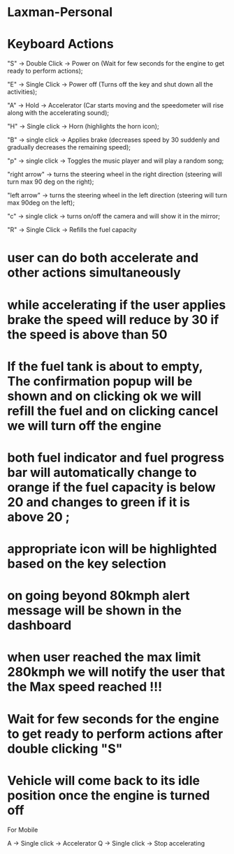 # Laxman-Personal

# Keyboard Actions

"S" -> Double Click -> Power on (Wait for few seconds for the engine to get ready to perform actions);

"E" -> Single Click -> Power off (Turns off the key and shut down all the activities);

"A" -> Hold ->  Accelerator (Car starts moving and the speedometer will rise along with the accelerating sound);

"H" -> Single click -> Horn (highlights the horn icon);

"B" -> single click -> Applies brake (decreases speed by 30 suddenly and gradually decreases the remaining speed);

"p" -> single click -> Toggles the music player and will play a random song;

"right arrow" -> turns the steering wheel in the right direction (steering will turn max 90 deg on the right);

"left arrow" -> turns the steering wheel in the left direction (steering will turn max 90deg on the left);

"c" -> single click -> turns on/off the camera and will show it in the mirror;

"R" -> Single Click -> Refills the fuel capacity 

# user can do both accelerate and other actions simultaneously
# while accelerating if the user applies brake the speed will reduce by 30 if the speed is above than 50
# If the fuel tank is about to empty, The confirmation popup will be shown and on clicking ok we will refill the fuel and on clicking cancel we will turn off the engine
# both fuel indicator and fuel progress bar will automatically change to orange if the fuel capacity is below 20 and changes to green if it is above 20 ;
# appropriate icon will be highlighted based on the key selection
# on going beyond 80kmph alert message will be shown in the dashboard
# when user reached the max limit 280kmph we will notify the user that the Max speed reached !!!
# Wait for few seconds for the engine to get ready to perform actions after double clicking "S"
# Vehicle will come back to its idle position once the engine is turned off


For Mobile

A -> Single click -> Accelerator
Q -> Single click -> Stop accelerating

